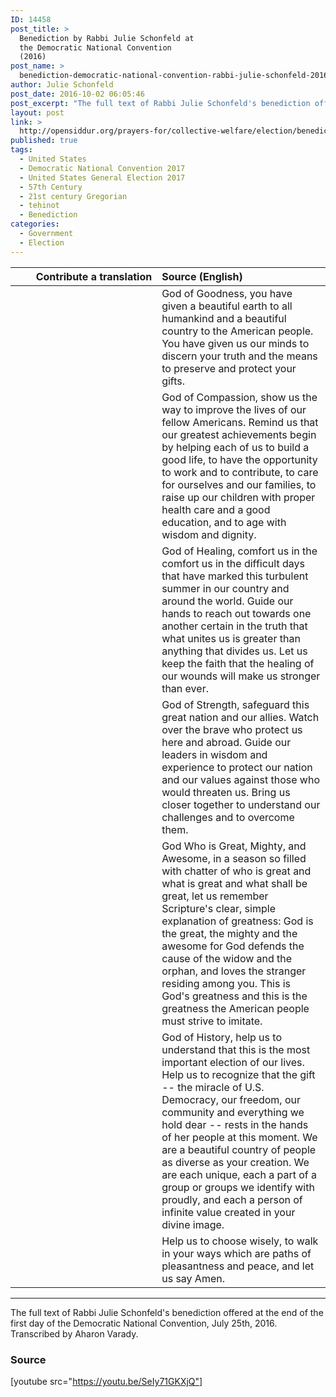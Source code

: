 ```yaml
---
ID: 14458
post_title: >
  Benediction by Rabbi Julie Schonfeld at
  the Democratic National Convention
  (2016)
post_name: >
  benediction-democratic-national-convention-rabbi-julie-schonfeld-2016
author: Julie Schonfeld
post_date: 2016-10-02 06:05:46
post_excerpt: "The full text of Rabbi Julie Schonfeld's benediction offered at the end of the first day of the Democratic National Convention, July 25th, 2016."
layout: post
link: >
  http://opensiddur.org/prayers-for/collective-welfare/election/benediction-democratic-national-convention-rabbi-julie-schonfeld-2016/
published: true
tags:
  - United States
  - Democratic National Convention 2017
  - United States General Election 2017
  - 57th Century
  - 21st century Gregorian
  - teḥinot
  - Benediction
categories:
  - Government
  - Election
---
```

<table style="margin-left: auto;margin-right: auto;" class="draggable">
<thead><tr><th id="x" style="text-align: right;">Contribute a translation</th><th style="text-align: left;">Source (English)</th></tr></thead>
<tbody>
<tr><td style="vertical-align:top;" width="46%">
<div class="liturgy" style="text-align: right;"><span lang="he">

</span></div></td>
 
<td width="53%"><div class="english">
God of Goodness, 
you have given a beautiful earth to all humankind and a beautiful country to the American people. 
You have given us our minds to discern your truth and the means to preserve and protect your gifts.
</div></td></tr>


<tr><td style="vertical-align:top;" width="46%">
<div class="liturgy"><span lang="he">

</span></div></td>
 
<td width="53%"><div class="english">
God of Compassion, 
show us the way to improve the lives of our fellow Americans. 
Remind us that our greatest achievements begin by helping each of us to build a good life, 
to have the opportunity to work and to contribute, 
to care for ourselves and our families, 
to raise up our children with proper health care and a good education, 
and to age with wisdom and dignity.
</div></td></tr>


<tr><td style="vertical-align:top;" width="46%">
<div class="liturgy"><span lang="he">

</span></div></td>
 
<td width="53%"><div class="english">
God of Healing, 
comfort us in the comfort us in the difficult days that have marked this turbulent summer in our country and around the world. 
Guide our hands to reach out towards one another certain in the truth that what unites us is greater than anything that divides us. 
Let us keep the faith that the healing of our wounds will make us stronger than ever.
</div></td></tr>


<tr><td style="vertical-align:top;" width="46%">
<div class="liturgy"><span lang="he">

</span></div></td>
 
<td width="53%"><div class="english">
God of Strength, 
safeguard this great nation and our allies. 
Watch over the brave who protect us here and abroad. 
Guide our leaders in wisdom and experience to protect our nation and our values against those who would threaten us. 
Bring us closer together to understand our challenges and to overcome them.
</div></td></tr>


<tr><td style="vertical-align:top;" width="46%">
<div class="liturgy"><span lang="he">

</span></div></td>
 
<td width="53%"><div class="english">
God Who is Great, Mighty, and Awesome, 
in a season so filled with chatter of who is great and what is great and what shall be great, 
let us remember Scripture's clear, simple explanation of greatness: 
God is the great, the mighty and the awesome 
for God defends the cause of the widow and the orphan, 
and loves the stranger residing among you. 
This is God's greatness 
and this is the greatness the American people must strive to imitate.
</div></td></tr>


<tr><td style="vertical-align:top;" width="46%">
<div class="liturgy"><span lang="he">

</span></div></td>
 
<td width="53%"><div class="english">
God of History, 
help us to understand that this is the most important election of our lives. 
Help us to recognize that the gift -- 
the miracle of U.S. Democracy, our freedom, our community and everything we hold dear -- 
rests in the hands of her people at this moment. 
We are a beautiful country of people as diverse as your creation. 
We are each unique, each a part of a group or groups we identify with proudly, 
and each a person of infinite value created in your divine image.
</div></td></tr>


<tr><td style="vertical-align:top;" width="46%">
<div class="liturgy"><span lang="he">

</span></div></td>
 
<td width="53%"><div class="english">
Help us to choose wisely, 
to walk in your ways which are paths of pleasantness and peace, 
and let us say Amen.
</div></td></tr>
</tbody></table>

<hr />
The full text of Rabbi Julie Schonfeld's benediction offered at the end of the first day of the Democratic National Convention, July 25th, 2016. Transcribed by Aharon Varady.

<h3>Source</h3>

[youtube src="https://youtu.be/SeIy71GKXjQ"]